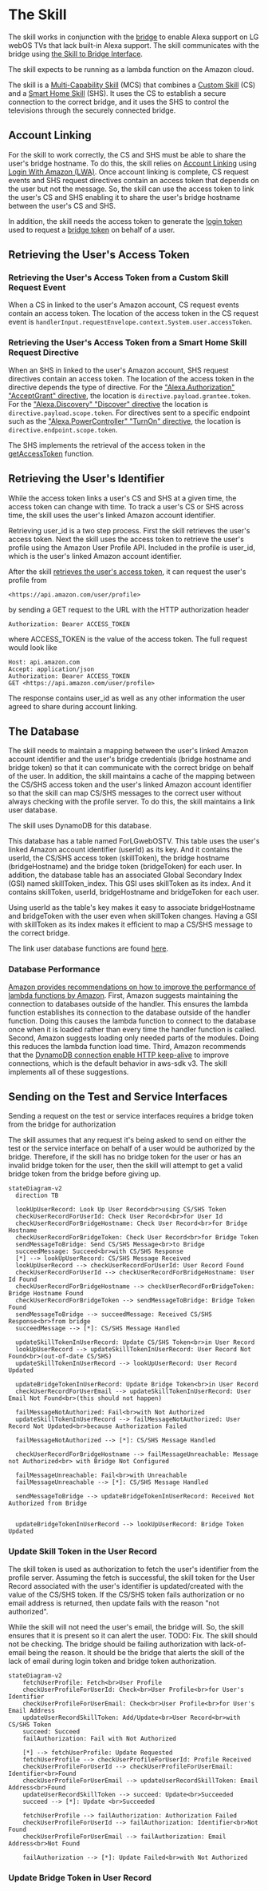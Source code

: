 # The Skill

The skill works in conjunction with the [bridge](bridge.md#the-bridge) to enable Alexa support on LG webOS TVs that lack built-in Alexa support. The skill communicates with the bridge using [the Skill to Bridge Interface](./skill-to-bridge-interface.md#the-skill-to-bridge-interface).

The skill expects to be running as a lambda function on the Amazon cloud.

The skill is a [Multi-Capability Skill](https://developer.amazon.com/en-US/docs/alexa/smarthome/about-mcs.html) (MCS) that combines a [Custom Skill](https://developer.amazon.com/en-US/docs/alexa/custom-skills/understanding-custom-skills.html) (CS) and a [Smart Home Skill](https://developer.amazon.com/en-US/docs/alexa/smarthome/understand-the-smart-home-skill-api.html) (SHS). It uses the CS to establish a secure connection to the correct bridge, and it uses the SHS to control the televisions through the securely connected bridge.

## Account Linking

For the skill to work correctly, the CS and SHS must be able to share the user's bridge hostname. To do this, the skill relies on [Account Linking](https://developer.amazon.com/en-US/docs/alexa/account-linking/add-account-linking.html) using [Login With Amazon (LWA)](https://developer.amazon.com/apps-and-games/login-with-amazon). Once account linking is complete, CS request events and SHS request directives contain an access token that depends on the user but not the message. So, the skill can use the access token to link the user's CS and SHS enabling it to share the user's bridge hostname between the user's CS and SHS.

In addition, the skill needs the access token to generate the [login token](./skill-to-bridge-interface.md#the-login-token) used to request a [bridge token](./skill-to-bridge-interface.md#the-bridge-token) on behalf of a user.

## Retrieving the User's Access Token

### Retrieving the User's Access Token from a Custom Skill Request Event

When a CS in linked to the user's Amazon account, CS request events contain an access token. The location of the access token in the CS request event is `handlerInput.requestEnvelope.context.System.user.accessToken`.

### Retrieving the User's Access Token from a Smart Home Skill Request Directive

When an SHS in linked to the user's Amazon account, SHS request directives contain an access token. The location of the access token in the directive depends the type of directive. For the ["Alexa.Authorization" "AcceptGrant" directive](https://developer.amazon.com/en-US/docs/alexa/device-apis/alexa-authorization.html#acceptgrant-directive-example), the location is `directive.payload.grantee.token`. For the ["Alexa.Discovery" "Discover" directive](https://developer.amazon.com/en-US/docs/alexa/device-apis/alexa-discovery.html#discover-directive-example) the location is `directive.payload.scope.token`. For directives sent to a specific endpoint such as the ["Alexa.PowerController" "TurnOn" directive](https://developer.amazon.com/en-US/docs/alexa/device-apis/alexa-powercontroller.html#directives), the location is `directive.endpoint.scope.token`.

The SHS implements the retrieval of the access token in the [getAccessToken](../../src/common/smart-home-skill/request.ts) function.

## Retrieving the User's Identifier

While the access token links a user's CS and SHS at a given time, the access token can change with time. To track a user's CS or SHS across time, the skill uses the user's linked Amazon account identifier.

Retrieving user_id is a two step process. First the skill retrieves the user's access token. Next the skill uses the access token to retrieve the user's profile using the Amazon User Profile API. Included in the profile is user_id, which is the user's linked Amazon account identifier.

After the skill [retrieves the user's access token](#retrieving-the-users-access-token), it can request the user's profile from

```text
<https://api.amazon.com/user/profile>
```

by sending a GET request to the URL with the HTTP authorization header

```http
Authorization: Bearer ACCESS_TOKEN
```

where ACCESS_TOKEN is the value of the access token. The full request would look like

```http
Host: api.amazon.com
Accept: application/json
Authorization: Bearer ACCESS_TOKEN
GET <https://api.amazon.com/user/profile>
```

The response contains user_id as well as any other information the user agreed to share during account linking.

## The Database

The skill needs to maintain a mapping between the user's linked Amazon account identifier and the user's bridge credentials (bridge hostname and bridge token) so that it can communicate with the correct bridge on behalf of the user. In addition, the skill maintains a cache of the mapping between the CS/SHS access token and the user's linked Amazon account identifier so that the skill can map CS/SHS messages to the correct user without always checking with the profile server. To do this, the skill maintains a link user database.

The skill uses DynamoDB for this database.

This database has a table named ForLGwebOSTV. This table uses the user's linked Amazon account identifier (userId) as its key. And it contains the userId, the CS/SHS access token (skillToken), the bridge hostname (bridgeHostname) and the bridge token (bridgeToken) for each user. In addition, the database table has an associated Global Secondary Index (GSI) named skillToken_index. This GSI uses skillToken as its index. And it contains skillToken, userId, bridgeHostname and bridgeToken for each user.

Using userId as the table's key makes it easy to associate bridgeHostname and bridgeToken with the user even when skillToken changes. Having a GSI with skillToken as its index makes it efficient to map a CS/SHS message to the correct bridge.

The link user database functions are found [here](../../src/skill/lib/link/user-db.ts).

### Database Performance

[Amazon provides recommendations on how to improve the performance of lambda functions by Amazon](https://aws.amazon.com/blogs/compute/operating-lambda-performance-optimization-part-2/). First, Amazon suggests maintaining the connection to databases outside of the handler. This ensures the lambda function establishes its connection to the database outside of the handler function. Doing this causes the lambda function to connect to the database once when it is loaded rather than every time the handler function is called. Second, Amazon suggests loading only needed parts of the modules. Doing this reduces the lambda function load time. Third, Amazon recommends that the [DynamoDB connection enable HTTP keep-alive](https://docs.aws.amazon.com/sdk-for-javascript/v3/developer-guide/node-reusing-connections.html) to improve connections, which is the default behavior in aws-sdk v3. The skill implements all of these suggestions.

## Sending on the Test and Service Interfaces

Sending a request on the test or service interfaces requires a bridge token from the bridge for authorization

The skill assumes that any request it's being asked to send on either the test or the service interface on behalf of a user would be authorized by the bridge. Therefore, if the skill has no bridge token for the user or has an invalid bridge token for the user, then the skill will attempt to get a valid bridge token from the bridge before giving up.

```mermaid
stateDiagram-v2
  direction TB

  lookUpUserRecord: Look Up User Record<br>using CS/SHS Token
  checkUserRecordForUserId: Check User Record<br>for User Id
  checkUserRecordForBridgeHostname: Check User Record<br>for Bridge Hostname
  checkUserRecordForBridgeToken: Check User Record<br>for Bridge Token
  sendMessageToBridge: Send CS/SHS Message<br>to Bridge
  succeedMessage: Succeed<br>with CS/SHS Response
  [*] --> lookUpUserRecord: CS/SHS Message Received
  lookUpUserRecord --> checkUserRecordForUserId: User Record Found
  checkUserRecordForUserId --> checkUserRecordForBridgeHostname: User Id Found
  checkUserRecordForBridgeHostname --> checkUserRecordForBridgeToken: Bridge Hostname Found
  checkUserRecordForBridgeToken --> sendMessageToBridge: Bridge Token Found
  sendMessageToBridge --> succeedMessage: Received CS/SHS Response<br>from bridge
  succeedMessage --> [*]: CS/SHS Message Handled

  updateSkillTokenInUserRecord: Update CS/SHS Token<br>in User Record
  lookUpUserRecord --> updateSkillTokenInUserRecord: User Record Not Found<br>(out-of-date CS/SHS)
  updateSkillTokenInUserRecord --> lookUpUserRecord: User Record Updated

  updateBridgeTokenInUserRecord: Update Bridge Token<br>in User Record
  checkUserRecordForUserEmail --> updateSkillTokenInUserRecord: User Email Not Found<br>(this should not happen)

  failMessageNotAuthorized: Fail<br>with Not Authorized
  updateSkillTokenInUserRecord --> failMessageNotAuthorized: User Record Not Updated<br>because Authorization Failed

  failMessageNotAuthorized --> [*]: CS/SHS Message Handled

  checkUserRecordForBridgeHostname --> failMessageUnreachable: Message not Authorized<br> with Bridge Not Configured

  failMessageUnreachable: Fail<br>with Unreachable
  failMessageUnreachable --> [*]: CS/SHS Message Handled

  sendMessageToBridge --> updateBridgeTokenInUserRecord: Received Not Authorized from Bridge


  updateBridgeTokenInUserRecord --> lookUpUserRecord: Bridge Token Updated
```

### Update Skill Token in the User Record

The skill token is used as authorization to fetch the user's identifier from the profile server. Assuming the fetch is successful, the skill token for the User Record associated with the user's identifier is updated/created with the value of the CS/SHS token. If the CS/SHS token fails authorization or no email address is returned, then update fails with the reason "not authorized".

While the skill will not need the user's email, the bridge will. So, the skill ensures that it is present so it can alert the user. TODO: Fix. The skill should not be checking. The bridge should be failing authorization with lack-of-email being the reason.
It should be the bridge that alerts the skill of the lack of email during login token and bridge token authorization.

```mermaid
stateDiagram-v2
    fetchUserProfile: Fetch<br>User Profile
    checkUserProfileForUserId: Check<br>User Profile<br>for User's Identifier
    checkUserProfileForUserEmail: Check<br>User Profile<br>for User's Email Address
    updateUserRecordSkillToken: Add/Update<br>User Record<br>with CS/SHS Token
    succeed: Succeed
    failAuthorization: Fail with Not Authorized

    [*] --> fetchUserProfile: Update Requested
    fetchUserProfile --> checkUserProfileForUserId: Profile Received
    checkUserProfileForUserId --> checkUserProfileForUserEmail: Identifier<br>Found
    checkUserProfileForUserEmail --> updateUserRecordSkillToken: Email Address<br>Found
    updateUserRecordSkillToken --> succeed: Update<br>Succeeded
    succeed --> [*]: Update <br>Succeeded

    fetchUserProfile --> failAuthorization: Authorization Failed
    checkUserProfileForUserId --> failAuthorization: Identifier<br>Not Found
    checkUserProfileForUserEmail --> failAuthorization: Email Address<br>Not Found

    failAuthorization --> [*]: Update Failed<br>with Not Authorized
```

### Update Bridge Token in User Record
